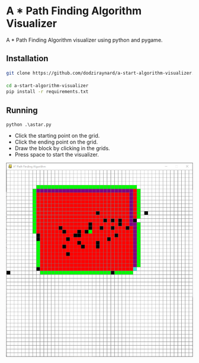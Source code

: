 # A \* Path Finding Algorithm Visualizer

A \* Path Finding Algorithm visualizer using python and pygame.

## Installation

```bash
git clone https://github.com/dodziraynard/a-start-algorithm-visualizer.git

cd a-start-algorithm-visualizer
pip install -r requirements.txt
```

## Running

```
python .\astar.py
```

- Click the starting point on the grid.
- Click the ending point on the grid.
- Draw the block by clicking in the grids.
- Press space to start the visualizer.

![Visualizer Running](./screenshot.png)
